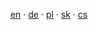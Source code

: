 <i class="fa fa-language"></i> &nbsp; <a href="{{base-url}}en">en</a> · <a href="{{base-url}}de">de</a> · <a href="{{base-url}}pl">pl</a> · <a href="{{base-url}}sk">sk</a> · <a href="{{base-url}}">cs</a>